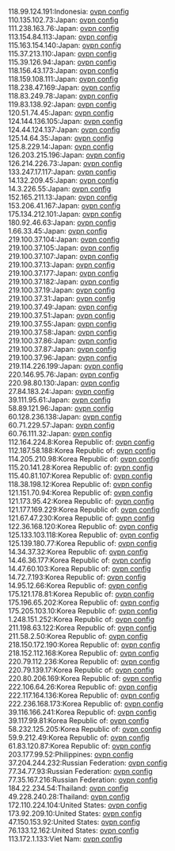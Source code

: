 118.99.124.191:Indonesia: [ovpn config](vpn/118_99_124_191.ovpn)  
110.135.102.73:Japan: [ovpn config](vpn/110_135_102_73.ovpn)  
111.238.163.76:Japan: [ovpn config](vpn/111_238_163_76.ovpn)  
113.154.84.113:Japan: [ovpn config](vpn/113_154_84_113.ovpn)  
115.163.154.140:Japan: [ovpn config](vpn/115_163_154_140.ovpn)  
115.37.213.110:Japan: [ovpn config](vpn/115_37_213_110.ovpn)  
115.39.126.94:Japan: [ovpn config](vpn/115_39_126_94.ovpn)  
118.156.43.173:Japan: [ovpn config](vpn/118_156_43_173.ovpn)  
118.159.108.111:Japan: [ovpn config](vpn/118_159_108_111.ovpn)  
118.238.47.169:Japan: [ovpn config](vpn/118_238_47_169.ovpn)  
118.83.249.78:Japan: [ovpn config](vpn/118_83_249_78.ovpn)  
119.83.138.92:Japan: [ovpn config](vpn/119_83_138_92.ovpn)  
120.51.74.45:Japan: [ovpn config](vpn/120_51_74_45.ovpn)  
124.144.136.105:Japan: [ovpn config](vpn/124_144_136_105.ovpn)  
124.44.124.137:Japan: [ovpn config](vpn/124_44_124_137.ovpn)  
125.14.64.35:Japan: [ovpn config](vpn/125_14_64_35.ovpn)  
125.8.229.14:Japan: [ovpn config](vpn/125_8_229_14.ovpn)  
126.203.215.196:Japan: [ovpn config](vpn/126_203_215_196.ovpn)  
126.214.226.73:Japan: [ovpn config](vpn/126_214_226_73.ovpn)  
133.247.17.117:Japan: [ovpn config](vpn/133_247_17_117.ovpn)  
14.132.209.45:Japan: [ovpn config](vpn/14_132_209_45.ovpn)  
14.3.226.55:Japan: [ovpn config](vpn/14_3_226_55.ovpn)  
152.165.211.13:Japan: [ovpn config](vpn/152_165_211_13.ovpn)  
153.206.41.167:Japan: [ovpn config](vpn/153_206_41_167.ovpn)  
175.134.212.101:Japan: [ovpn config](vpn/175_134_212_101.ovpn)  
180.92.46.63:Japan: [ovpn config](vpn/180_92_46_63.ovpn)  
1.66.33.45:Japan: [ovpn config](vpn/1_66_33_45.ovpn)  
219.100.37.104:Japan: [ovpn config](vpn/219_100_37_104.ovpn)  
219.100.37.105:Japan: [ovpn config](vpn/219_100_37_105.ovpn)  
219.100.37.107:Japan: [ovpn config](vpn/219_100_37_107.ovpn)  
219.100.37.13:Japan: [ovpn config](vpn/219_100_37_13.ovpn)  
219.100.37.177:Japan: [ovpn config](vpn/219_100_37_177.ovpn)  
219.100.37.182:Japan: [ovpn config](vpn/219_100_37_182.ovpn)  
219.100.37.19:Japan: [ovpn config](vpn/219_100_37_19.ovpn)  
219.100.37.31:Japan: [ovpn config](vpn/219_100_37_31.ovpn)  
219.100.37.49:Japan: [ovpn config](vpn/219_100_37_49.ovpn)  
219.100.37.51:Japan: [ovpn config](vpn/219_100_37_51.ovpn)  
219.100.37.55:Japan: [ovpn config](vpn/219_100_37_55.ovpn)  
219.100.37.58:Japan: [ovpn config](vpn/219_100_37_58.ovpn)  
219.100.37.86:Japan: [ovpn config](vpn/219_100_37_86.ovpn)  
219.100.37.87:Japan: [ovpn config](vpn/219_100_37_87.ovpn)  
219.100.37.96:Japan: [ovpn config](vpn/219_100_37_96.ovpn)  
219.114.226.199:Japan: [ovpn config](vpn/219_114_226_199.ovpn)  
220.146.95.76:Japan: [ovpn config](vpn/220_146_95_76.ovpn)  
220.98.80.130:Japan: [ovpn config](vpn/220_98_80_130.ovpn)  
27.84.183.24:Japan: [ovpn config](vpn/27_84_183_24.ovpn)  
39.111.95.61:Japan: [ovpn config](vpn/39_111_95_61.ovpn)  
58.89.121.96:Japan: [ovpn config](vpn/58_89_121_96.ovpn)  
60.128.236.138:Japan: [ovpn config](vpn/60_128_236_138.ovpn)  
60.71.229.57:Japan: [ovpn config](vpn/60_71_229_57.ovpn)  
60.76.111.32:Japan: [ovpn config](vpn/60_76_111_32.ovpn)  
112.164.224.8:Korea Republic of: [ovpn config](vpn/112_164_224_8.ovpn)  
112.187.58.188:Korea Republic of: [ovpn config](vpn/112_187_58_188.ovpn)  
114.205.210.98:Korea Republic of: [ovpn config](vpn/114_205_210_98.ovpn)  
115.20.141.28:Korea Republic of: [ovpn config](vpn/115_20_141_28.ovpn)  
115.40.81.107:Korea Republic of: [ovpn config](vpn/115_40_81_107.ovpn)  
118.38.198.12:Korea Republic of: [ovpn config](vpn/118_38_198_12.ovpn)  
121.151.70.94:Korea Republic of: [ovpn config](vpn/121_151_70_94.ovpn)  
121.173.95.42:Korea Republic of: [ovpn config](vpn/121_173_95_42.ovpn)  
121.177.169.229:Korea Republic of: [ovpn config](vpn/121_177_169_229.ovpn)  
121.67.47.230:Korea Republic of: [ovpn config](vpn/121_67_47_230.ovpn)  
122.36.168.120:Korea Republic of: [ovpn config](vpn/122_36_168_120.ovpn)  
125.133.103.118:Korea Republic of: [ovpn config](vpn/125_133_103_118.ovpn)  
125.139.180.77:Korea Republic of: [ovpn config](vpn/125_139_180_77.ovpn)  
14.34.37.32:Korea Republic of: [ovpn config](vpn/14_34_37_32.ovpn)  
14.46.36.177:Korea Republic of: [ovpn config](vpn/14_46_36_177.ovpn)  
14.47.60.103:Korea Republic of: [ovpn config](vpn/14_47_60_103.ovpn)  
14.72.7.193:Korea Republic of: [ovpn config](vpn/14_72_7_193.ovpn)  
14.95.12.66:Korea Republic of: [ovpn config](vpn/14_95_12_66.ovpn)  
175.121.178.81:Korea Republic of: [ovpn config](vpn/175_121_178_81.ovpn)  
175.196.65.202:Korea Republic of: [ovpn config](vpn/175_196_65_202.ovpn)  
175.205.103.10:Korea Republic of: [ovpn config](vpn/175_205_103_10.ovpn)  
1.248.151.252:Korea Republic of: [ovpn config](vpn/1_248_151_252.ovpn)  
211.198.63.122:Korea Republic of: [ovpn config](vpn/211_198_63_122.ovpn)  
211.58.2.50:Korea Republic of: [ovpn config](vpn/211_58_2_50.ovpn)  
218.150.172.190:Korea Republic of: [ovpn config](vpn/218_150_172_190.ovpn)  
218.152.112.168:Korea Republic of: [ovpn config](vpn/218_152_112_168.ovpn)  
220.79.112.236:Korea Republic of: [ovpn config](vpn/220_79_112_236.ovpn)  
220.79.139.17:Korea Republic of: [ovpn config](vpn/220_79_139_17.ovpn)  
220.80.206.169:Korea Republic of: [ovpn config](vpn/220_80_206_169.ovpn)  
222.106.64.26:Korea Republic of: [ovpn config](vpn/222_106_64_26.ovpn)  
222.117.164.136:Korea Republic of: [ovpn config](vpn/222_117_164_136.ovpn)  
222.236.168.173:Korea Republic of: [ovpn config](vpn/222_236_168_173.ovpn)  
39.116.166.241:Korea Republic of: [ovpn config](vpn/39_116_166_241.ovpn)  
39.117.99.81:Korea Republic of: [ovpn config](vpn/39_117_99_81.ovpn)  
58.232.125.205:Korea Republic of: [ovpn config](vpn/58_232_125_205.ovpn)  
59.9.212.49:Korea Republic of: [ovpn config](vpn/59_9_212_49.ovpn)  
61.83.120.87:Korea Republic of: [ovpn config](vpn/61_83_120_87.ovpn)  
203.177.99.52:Philippines: [ovpn config](vpn/203_177_99_52.ovpn)  
37.204.244.232:Russian Federation: [ovpn config](vpn/37_204_244_232.ovpn)  
77.34.77.93:Russian Federation: [ovpn config](vpn/77_34_77_93.ovpn)  
77.35.167.216:Russian Federation: [ovpn config](vpn/77_35_167_216.ovpn)  
184.22.234.54:Thailand: [ovpn config](vpn/184_22_234_54.ovpn)  
49.228.240.28:Thailand: [ovpn config](vpn/49_228_240_28.ovpn)  
172.110.224.104:United States: [ovpn config](vpn/172_110_224_104.ovpn)  
173.92.209.10:United States: [ovpn config](vpn/173_92_209_10.ovpn)  
47.150.153.92:United States: [ovpn config](vpn/47_150_153_92.ovpn)  
76.133.12.162:United States: [ovpn config](vpn/76_133_12_162.ovpn)  
113.172.1.133:Viet Nam: [ovpn config](vpn/113_172_1_133.ovpn)  
